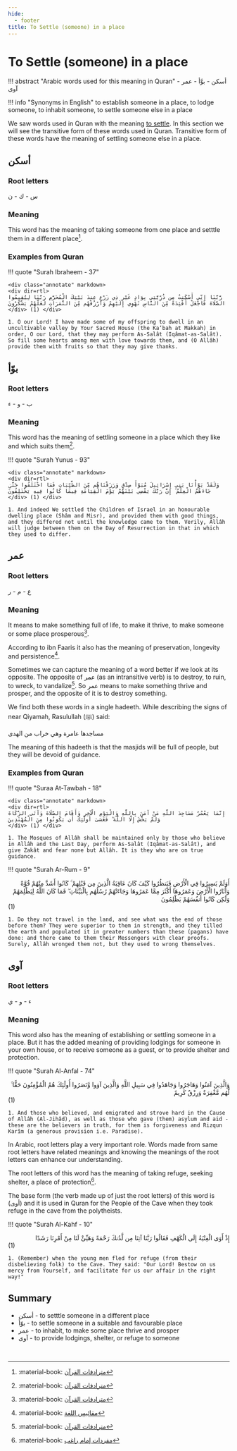 ```yaml
---
hide:
  - footer
title: To Settle (someone) in a place
---
```


# To Settle (someone) in a place

!!! abstract "Arabic words used for this meaning in Quran"
    أسكن - بوَّأ - عمر - آوى 

!!! info "Synonyms in English"
    to establish someone in a place, to lodge someone, to inhabit someone, to settle someone else in a place

We saw words used in Quran with the meaning [to settle](../L/live.md). In this section we will see the transitive form of these words used in Quran. Transitive form of these words have the meaning of settling someone else in a place.

## أسكن
### Root letters
س - ك - ن

### Meaning
This word has the meaning of taking someone from one place and setttle them in a different place[^MTFQ].

### Examples from Quran

!!! quote "Surah Ibraheem - 37"

    <div class="annotate" markdown>
    <div dir=rtl>
    رَّبَّنَا إِنِّي أَسْكَنتُ مِن ذُرِّيَّتِي بِوَادٍ غَيْرِ ذِي زَرْعٍ عِندَ بَيْتِكَ الْمُحَرَّمِ رَبَّنَا لِيُقِيمُوا الصَّلَاةَ فَاجْعَلْ أَفْئِدَةً مِّنَ النَّاسِ تَهْوِي إِلَيْهِمْ وَارْزُقْهُم مِّنَ الثَّمَرَاتِ لَعَلَّهُمْ يَشْكُرُونَ
    </div> (1) </div>

    1. O our Lord! I have made some of my offspring to dwell in an uncultivable valley by Your Sacred House (the Ka‘bah at Makkah) in order, O our Lord, that they may perform As-Salât (Iqâmat-as-Salât). So fill some hearts among men with love towards them, and (O Allâh) provide them with fruits so that they may give thanks.

## بوّأ 

### Root letters

ب - و - ء 

### Meaning

This word has the meaning of settling someone in a place which they like and which suits them[^MTFQ].

!!! quote "Surah Yunus - 93"

    <div class="annotate" markdown>
    <div dir=rtl>
    وَلَقَدْ بَوَّأْنَا بَنِي إِسْرَائِيلَ مُبَوَّأَ صِدْقٍ وَرَزَقْنَاهُم مِّنَ الطَّيِّبَاتِ فَمَا اخْتَلَفُوا حَتَّىٰ جَاءَهُمُ الْعِلْمُ ۚ إِنَّ رَبَّكَ يَقْضِي بَيْنَهُمْ يَوْمَ الْقِيَامَةِ فِيمَا كَانُوا فِيهِ يَخْتَلِفُونَ 
    </div> (1) </div>
    
    1. And indeed We settled the Children of Israel in an honourable dwelling place (Shâm and Misr), and provided them with good things, and they differed not until the knowledge came to them. Verily, Allâh will judge between them on the Day of Resurrection in that in which they used to differ.


## عمر

### Root letters

ع - م - ر

### Meaning

It means to make something full of life, to make it thrive, to make someone or some place prosperous[^MTFQ].

According to ibn Faaris it also has the meaning of preservation, longevity and persistence[^MQL].

Sometimes we can capture the meaning of a word better if we look at its opposite. The opposite of عمر (as an intransitive verb) is to destroy, to ruin, to wreck, to vandalize[^MTFQ]. So عمر means to make something thrive and prosper, and the opposite of it is to destroy something.

We find both these words in a single hadeeth. While describing the signs of near Qiyamah, Rasulullah (ﷺ) said:

مساجدها عامرة وهي خراب من الهدى

The meaning of this hadeeth is that the masjids will be full of people, but they will be devoid of guidance.

### Examples from Quran
 
!!! quote "Suraa At-Tawbah - 18"

    <div class="annotate" markdown>
    <div dir=rtl>
    إِنَّمَا يَعْمُرُ مَسَاجِدَ اللَّهِ مَنْ آمَنَ بِاللَّهِ وَالْيَوْمِ الْآخِرِ وَأَقَامَ الصَّلَاةَ وَآتَى الزَّكَاةَ وَلَمْ يَخْشَ إِلَّا اللَّهَ ۖ فَعَسَىٰ أُولَٰئِكَ أَن يَكُونُوا مِنَ الْمُهْتَدِينَ  
    </div> (1) </div>

    1. The Mosques of Allâh shall be maintained only by those who believe in Allâh and the Last Day, perform As-Salât (Iqâmat-as-Salât), and give Zakât and fear none but Allâh. It is they who are on true guidance.

!!! quote "Surah Ar-Rum - 9"
    <div class="annotate" markdown>
    <div dir=rtl>
    أَوَلَمْ يَسِيرُوا فِي الْأَرْضِ فَيَنظُرُوا كَيْفَ كَانَ عَاقِبَةُ الَّذِينَ مِن قَبْلِهِمْ ۚ كَانُوا أَشَدَّ مِنْهُمْ قُوَّةً وَأَثَارُوا الْأَرْضَ وَعَمَرُوهَا أَكْثَرَ مِمَّا عَمَرُوهَا وَجَاءَتْهُمْ رُسُلُهُم بِالْبَيِّنَاتِ ۖ فَمَا كَانَ اللَّهُ لِيَظْلِمَهُمْ وَلَٰكِن كَانُوا أَنفُسَهُمْ يَظْلِمُونَ  
    </div> (1) </div>

    1. Do they not travel in the land, and see what was the end of those before them? They were superior to them in strength, and they tilled the earth and populated it in greater numbers than these (pagans) have done: and there came to them their Messengers with clear proofs. Surely, Allâh wronged them not, but they used to wrong themselves.


## آوى 

### Root letters

ء - و - ي

### Meaning

This word also has the meaning of establishing or settling someone in a place. But it has the added meaning of providing lodgings for someone in your own house, or to receive someone as a guest, or to provide shelter and protection.

!!! quote "Surah Al-Anfal - 74"
    <div class="annotate" markdown>
    <div dir=rtl>
    وَالَّذِينَ آمَنُوا وَهَاجَرُوا وَجَاهَدُوا فِي سَبِيلِ اللَّهِ وَالَّذِينَ آوَوا وَّنَصَرُوا أُولَٰئِكَ هُمُ الْمُؤْمِنُونَ حَقًّا ۚ لَّهُم مَّغْفِرَةٌ وَرِزْقٌ كَرِيمٌ
    </div> (1) </div>

    1. And those who believed, and emigrated and strove hard in the Cause of Allâh (Al-Jihâd), as well as those who gave (them) asylum and aid - these are the believers in truth, for them is forgiveness and Rizqun Karîm (a generous provision i.e. Paradise).

In Arabic, root letters play a very important role. Words made from same root letters have related meanings and knowing the meanings of the root letters can enhance our understanding.

The root letters of this word has the meaning of taking refuge, seeking shelter, a place of protection[^MR].

The base form (the verb made up of just the root letters) of this word is (أوى) and it is used in Quran for the People of the Cave when they took refuge in the cave from the polytheists.

!!! quote "Surah Al-Kahf - 10"
    <div class="annotate" markdown>
    <div dir=rtl>
    إِذْ أَوَى الْفِتْيَةُ إِلَى الْكَهْفِ فَقَالُوا رَبَّنَا آتِنَا مِن لَّدُنكَ رَحْمَةً وَهَيِّئْ لَنَا مِنْ أَمْرِنَا رَشَدًا
    </div> (1) </div>

    1. (Remember) when the young men fled for refuge (from their disbelieving folk) to the Cave. They said: "Our Lord! Bestow on us mercy from Yourself, and facilitate for us our affair in the right way!"


## Summary

- أسكن - to setttle someone in a different place
- بوّأ - to settle someone in a suitable and favourable place
- عمر - to inhabit, to make some place thrive and prosper
- آوى - to provide lodgings, shelter, or refuge to someone

[^MQL]: :material-book: [مقائيس اللغة](../sources.md#mql)
[^MR]: :material-book: [مفردات إمام راغب](../sources.md#mr)
[^MTFQ]: :material-book: [مترادفات القرآن](../sources.md#mtfq)

<br>